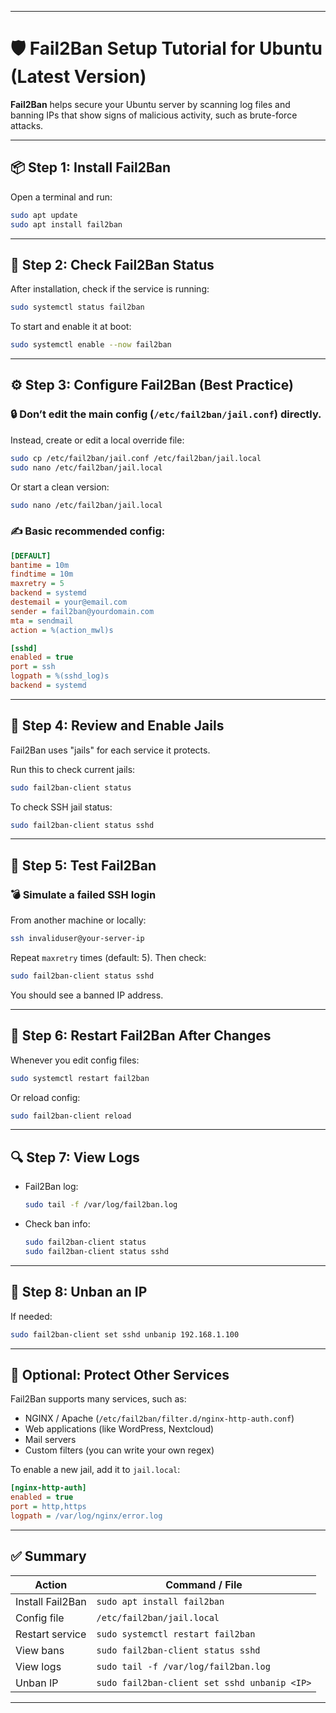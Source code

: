 
---

# 🛡️ Fail2Ban Setup Tutorial for Ubuntu (Latest Version)

**Fail2Ban** helps secure your Ubuntu server by scanning log files and banning IPs that show signs of malicious activity, such as brute-force attacks.

---

## 📦 Step 1: Install Fail2Ban

Open a terminal and run:

```bash
sudo apt update
sudo apt install fail2ban
```

---

## 🧪 Step 2: Check Fail2Ban Status

After installation, check if the service is running:

```bash
sudo systemctl status fail2ban
```

To start and enable it at boot:

```bash
sudo systemctl enable --now fail2ban
```

---

## ⚙️ Step 3: Configure Fail2Ban (Best Practice)

### 🔒 Don’t edit the main config (`/etc/fail2ban/jail.conf`) directly.

Instead, create or edit a local override file:

```bash
sudo cp /etc/fail2ban/jail.conf /etc/fail2ban/jail.local
sudo nano /etc/fail2ban/jail.local
```

Or start a clean version:

```bash
sudo nano /etc/fail2ban/jail.local
```

### ✍️ Basic recommended config:

```ini
[DEFAULT]
bantime = 10m
findtime = 10m
maxretry = 5
backend = systemd
destemail = your@email.com
sender = fail2ban@yourdomain.com
mta = sendmail
action = %(action_mwl)s

[sshd]
enabled = true
port = ssh
logpath = %(sshd_log)s
backend = systemd
```

---

## 🔧 Step 4: Review and Enable Jails

Fail2Ban uses "jails" for each service it protects.

Run this to check current jails:

```bash
sudo fail2ban-client status
```

To check SSH jail status:

```bash
sudo fail2ban-client status sshd
```

---

## 📜 Step 5: Test Fail2Ban

### 💣 Simulate a failed SSH login

From another machine or locally:

```bash
ssh invaliduser@your-server-ip
```

Repeat `maxretry` times (default: 5). Then check:

```bash
sudo fail2ban-client status sshd
```

You should see a banned IP address.

---

## 🔁 Step 6: Restart Fail2Ban After Changes

Whenever you edit config files:

```bash
sudo systemctl restart fail2ban
```

Or reload config:

```bash
sudo fail2ban-client reload
```

---

## 🔍 Step 7: View Logs

* Fail2Ban log:

  ```bash
  sudo tail -f /var/log/fail2ban.log
  ```

* Check ban info:

  ```bash
  sudo fail2ban-client status
  sudo fail2ban-client status sshd
  ```

---

## 🧼 Step 8: Unban an IP

If needed:

```bash
sudo fail2ban-client set sshd unbanip 192.168.1.100
```

---

## 🔐 Optional: Protect Other Services

Fail2Ban supports many services, such as:

* NGINX / Apache (`/etc/fail2ban/filter.d/nginx-http-auth.conf`)
* Web applications (like WordPress, Nextcloud)
* Mail servers
* Custom filters (you can write your own regex)

To enable a new jail, add it to `jail.local`:

```ini
[nginx-http-auth]
enabled = true
port = http,https
logpath = /var/log/nginx/error.log
```

---

## ✅ Summary

| Action           | Command / File                               |
| ---------------- | -------------------------------------------- |
| Install Fail2Ban | `sudo apt install fail2ban`                  |
| Config file      | `/etc/fail2ban/jail.local`                   |
| Restart service  | `sudo systemctl restart fail2ban`            |
| View bans        | `sudo fail2ban-client status sshd`           |
| View logs        | `sudo tail -f /var/log/fail2ban.log`         |
| Unban IP         | `sudo fail2ban-client set sshd unbanip <IP>` |

---

